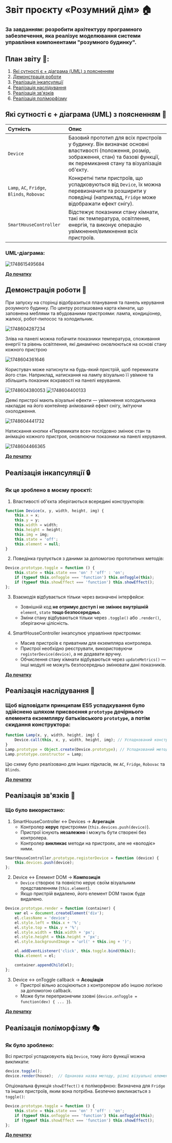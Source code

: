 # Звіт проєкту «Розумний дім» 🏠
### За завданням: розробити архітектуру програмного забезпечення, яка реалізує моделювання системи управління компонентами "розумного будинку".

## План звіту 📝:
1. [Які сутності є + діаграма (UML) з поясненням](#які-сутності-є--діаграма-uml-з-поясненням-)
2. [Демонстрація роботи](#демонстрація-роботи-)
3. [Реалізація інкапсуляції](#реалізація-інкапсуляції-)
4. [Реалізація наслідування](#реалізація-наслідування-)
5. [Реалізація зв'язків](#реалізація-звязків-)
6. [Реалізація поліморфізму](#реалізація-поліморфізму-)

## Які сутності є + діаграма (UML) з поясненням 🧱

| Сутність                                |      Опис        |
| :-------------------------------------------| :--------------- |
| `Device`                                    | Базовий прототип для всіх пристроїв у будинку. Він визначає основні властивості (положення, розмір, зображення, стан) та базові функції, як перемикання стану та візуалізація об'єкту. |
| `Lamp`, `AC`, `Fridge`, `Blinds`, `Robovac` | Конкретні типи пристроїв, що успадковуються від `Device`, їх можна перевизначити та розширити у поведінці (наприклад, `Fridge` може відображати ефект снігу). |
| `SmartHouseController`                      | Відстежує показники стану кімнати, такі як температура, освітлення, енергія, та виконує операцію увімкнення/вимкнення всіх пристроїв. |

### UML-діаграма:

![1748615495684](image/README/1748615495684.png)

[**До початку**](#звіт-проєкту-розумний-дім-)

## Демонстрація роботи 🎨

При запуску на сторінці відобразиться планування та панель керування розумного будинку. По центру розташована карта кімнати, що заповнена меблями та вбудованими пристроями: лампа, кондиціонер, жалюзі, робот-пилосос та холодильник.

![1748604287234](image/README/1748604287234.png)

Зліва на панелі можна побачити показники температура, споживання енергії та рівень освітлення, які динамічно оновлюються на основі стану кожного пристрою

![1748604361646](image/README/1748604361646.png)

Користувач може натиснути на будь-який пристрій, щоб перемикати його стан. Наприклад, натискання на лампу візуально її увімкне та збільшить показник яскравості на панелі керування.

![1748604380053](image/README/1748604380053.png)
![1748604400133](image/README/1748604400133.png)

Деякі пристрої мають візуальні ефекти — увімкнення холодильника накладає на його контейнер анімований ефект снігу, імітуючи охолодження.

![1748604441732](image/README/1748604441732.png)

Натискання кнопки «Перемикати все» послідовно змінює стан та анімацію кожного пристроя, оновлюючи показники на панелі керування.

![1748604466365](image/README/1748604466365.png)

[**До початку**](#звіт-проєкту-розумний-дім-)

## Реалізація інкапсуляції 🔒

### Як це зроблено в моєму проєкті:
1. Властивості об'єкта зберігаються всередині конструкторів:
```js
function Device(x, y, width, height, img) {
    this.x = x;
    this.y = y;
    this.width = width;
    this.height = height;
    this.img = img;
    this.state = 'off';
    this.element = null;
}

```

2. Поведінка групується з даними за допомогою прототипних методів:
```js
Device.prototype.toggle = function () {
    this.state = this.state === 'on' ? 'off' : 'on';
    if (typeof this.onToggle === 'function') this.onToggle(this);
    if (typeof this.showEffect === 'function') this.showEffect();
};

```

3. Взаємодія відбувається тільки через визначені інтерфейси:
	- Зовнішній код **не отримує доступ і не змінює внутрішній** `element`, `state` **тощо безпосередньо**.
	- Зміни стану відбуваються тільки через `.toggle()` або `.render()`, зберігаючи цілісність.

4. SmartHouseController інкапсулює управління пристроями:
	- Масив пристроїв є приватним для екземпляра контролера.
	- Пристрої необхідно реєструвати, використовуючи `registerDevice(device)`, а не додавати вручну.
	- Обчислення стану кімнати відбуваються через `updateMetrics()` — інші модулі не можуть безпосередньо змінювати дані показників.


[**До початку**](#звіт-проєкту-розумний-дім-)

## Реалізація наслідування 🧬

### Щоб відповідати принципам ES5 успадкування було здійснено шляхом присвоєння `prototype` дочірнього елемента екземпляру батьківського `prototype`, а потім скидання конструктора:
```js
function Lamp(x, y, width, height, img) {
	Device.call(this, x, y, width, height, img); // Успадкований конструктор
}
Lamp.prototype = Object.create(Device.prototype); // Успадкований метод
Lamp.prototype.constructor = Lamp;

```

Цю схему було реалізовано для інших підкласів, як `AC`, `Fridge`, `Robovac` та `Blinds`.

[**До початку**](#звіт-проєкту-розумний-дім-)

## Реалізація зв'язків 🔗

### Що було використано:

1) SmartHouseController <-> Devices -> **Агрегація**
	- Контролер **керує** пристроями (`this.devices.push(device)`).
	- Пристрої існують **незалежно** і можуть бути створені без контролера.
	- Контролер **викликає** методи на пристроях, але не «володіє» ними.
```js
SmartHouseController.prototype.registerDevice = function (device) {
	this.devices.push(device);
};

```

2) Device <-> Елемент DOM -> **Композиція**
	- `Device` створює та повністю керує своїм візуальним представленням (`this.element`).
	- Якщо пристрій видалено, його елемент DOM також буде видалено.
```js
Device.prototype.render = function (container) {
	var el = document.createElement('div');
	el.className = 'device';
	el.style.left = this.x + '%';
	el.style.top = this.y + '%';
	el.style.width = this.width + 'px';
	el.style.height = this.height + 'px';
	el.style.backgroundImage = 'url(' + this.img + ')';

	el.addEventListener('click', this.toggle.bind(this));
	this.element = el;

	container.appendChild(el);
};

```

3) Device <-> onToggle callback -> **Асоціація**
	- Пристрої вільно асоціюються з контролером або іншою логікою за допомогою callback.
	- Може бути перепризнечим ззовні (`device.onToggle = function(dev) { ... }`).

[**До початку**](#звіт-проєкту-розумний-дім-)

## Реалізація поліморфізму 🎭

### Як було зроблено:
Всі пристрої успадковують від `Device`, тому його функції можна викликати:
```js
device.toggle();
device.render(house);  // Однакова назва методу, різні візуальні елементи

```

Опціональна функція `showEffect()` є поліморфною:
Визначена для `Fridge` та інших пристроїв, яким вона потрібна.
Безпечно викликається з `toggle()`:
```js
Device.prototype.toggle = function () {
	this.state = this.state === 'on' ? 'off' : 'on';
	if (typeof this.onToggle === 'function') this.onToggle(this);
	if (typeof this.showEffect === 'function') this.showEffect();
};

```

[**До початку**](#звіт-проєкту-розумний-дім-)
